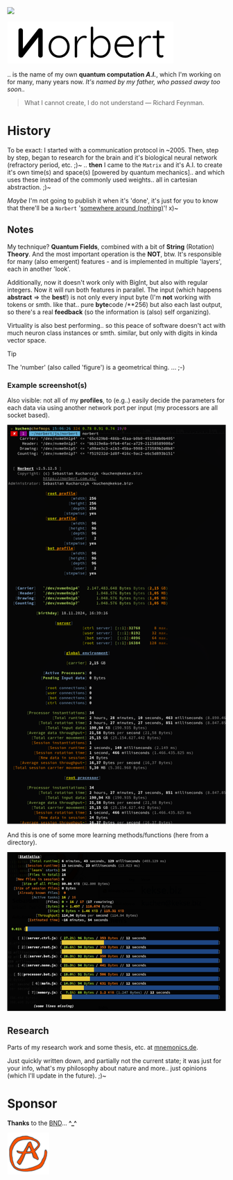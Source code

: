 <img src="https://kekse.biz/github.php?draw&override=github:norbert" />

![Norbert](img/logo/norbert.white.384px.png)

.. is the name of my own **quantum computation _A.I._**, which I'm working on for many, many years now.
_It's named by my father, *who passed away too soon..*_

> What I cannot create, I do not understand — Richard Feynman.

# History
To be exact: I started with a communication protocol in \~2005. Then, step by step, began to research
for the brain and it's biological neural network (refractory period, etc. ;)~ .. **then** I came to the
`Matrix` and it's A.I. to create it's own time(s) and space(s) [powered by quantum mechanics].. and which
uses these instead of the commonly used weights.. all in cartesian abstraction. ;)~

*Maybe* I'm not going to publish it when it's 'done', it's just for you to know that there'll be a `Norbert`
'[somewhere around (nothing)](https://www.youtube.com/watch?v=kFL34Anl1d4)'! x)~

## Notes
My technique? **Quantum Fields**, combined with a bit of **String** (Rotation) **Theory**. And the most
important operation is the **NOT**, btw. It's responsible for many (also emergent) features - and is
implemented in multiple 'layers', each in another 'look'.

Additionally, now it doesn't work only with BigInt, but also with regular integers. Now it will run
both features in parallel. The input (which happens **abstract** => the **best**!) is not only every
input byte (I'm **not** working with tokens or smth. like that.. pure **byte**code /**256) but also
each last output, so there's a real **feedback** (so the information is (also) self organizing).

Virtuality is also best performing.. so this peace of software doesn't act with much neuron class
instances or smth. similar, but only with digits in kinda vector space.

> [!TIP]
> The 'number' (also called 'figure') is a geometrical thing. ... ;-)

### Example screenshot(s)
Also visible: not all of my **profiles**, to (e.g..) easily decide the parameters for each data
via using another network port per input (my processors are all socket based).

![Example Screenshot](img/norbert.png)

And this is one of some more learning methods/functions (here from a directory).

![`learn` Example Screenshot](img/norbert.learn.png)

## Research
Parts of my research work and some thesis, etc. at [mnemonics.de](https://mnemonics.de/).

Just quickly written down, and partially not the current state; it was just for your info, what's my
philosophy about nature and more.. just opinions (which I'll update in the future). ;)~

# Sponsor
**Thanks** to the [BND](https://www.bnd.bund.de/)... **^\_^**

<a href="favicon.512px.png" target="_blank">
<img src="favicon.png" alt="Favicon" />
</a>

